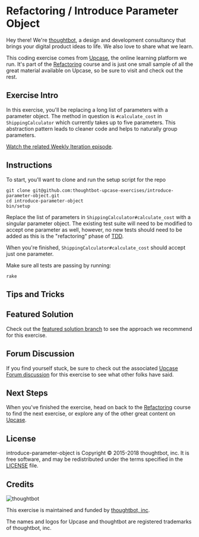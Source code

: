 # Refactoring / Introduce Parameter Object

Hey there! We're [thoughtbot](https://thoughtbot.com), a design and
development consultancy that brings your digital product ideas to life.
We also love to share what we learn.

This coding exercise comes from [Upcase](https://thoughtbot.com/upcase),
the online learning platform we run. It's part of the
[Refactoring](https://thoughtbot.com/upcase/refactoring) course and is just one small sample of all
the great material available on Upcase, so be sure to visit and check out the rest.

## Exercise Intro

In this exercise, you'll be replacing a long list of parameters with a parameter object. The method in question is `#calculate_cost` in `ShippingCalculator` which currently takes up to five parameters. This abstraction pattern leads to cleaner code and helps to naturally group parameters.

[Watch the related Weekly Iteration episode](https://upcase.com/videos/ruby-science-introduce-parameter-object).

## Instructions

To start, you'll want to clone and run the setup script for the repo

    git clone git@github.com:thoughtbot-upcase-exercises/introduce-parameter-object.git
    cd introduce-parameter-object
    bin/setup

Replace the list of parameters in `ShippingCalculator#calculate_cost` with a singular parameter object. The existing test suite will need to be modified to accept one parameter as well, however, no new tests should need to be added as this is the "refactoring" phase of [TDD](http://en.wikipedia.org/wiki/Test-driven_development).

When you're finished, `ShippingCalculator#calculate_cost` should accept just one parameter.

Make sure all tests are passing by running:

    rake


## Tips and Tricks



## Featured Solution

Check out the [featured solution branch](https://github.com/thoughtbot-upcase-exercises/introduce-parameter-object/compare/featured-solution#toc) to
see the approach we recommend for this exercise.

## Forum Discussion

If you find yourself stuck, be sure to check out the associated
[Upcase Forum discussion](https://forum.upcase.com/t/refactoring-introduce-parameter-object/4643)
for this exercise to see what other folks have said.

## Next Steps

When you've finished the exercise, head on back to the
[Refactoring](https://thoughtbot.com/upcase/refactoring) course to find the next exercise,
or explore any of the other great content on
[Upcase](https://thoughtbot.com/upcase).

## License

introduce-parameter-object is Copyright © 2015-2018 thoughtbot, inc. It is free software,
and may be redistributed under the terms specified in the
[LICENSE](/LICENSE.md) file.

## Credits

![thoughtbot](https://presskit.thoughtbot.com/assets/images/logo.svg)

This exercise is maintained and funded by
[thoughtbot, inc](http://thoughtbot.com/community).

The names and logos for Upcase and thoughtbot are registered trademarks of
thoughtbot, inc.
